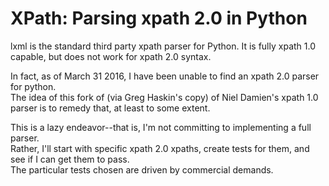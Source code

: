 # XPath: Parsing xpath 2.0 in Python

lxml is the standard third party xpath parser for Python.  It is fully xpath 1.0 capable, but does not work for xpath 2.0 syntax.

In fact, as of March 31 2016, I have been unable to find an xpath 2.0 parser for python.  
The idea of this fork of (via Greg Haskin's copy) of Niel Damien's xpath 1.0  parser is to remedy that, at least to some extent.

This is a lazy endeavor--that is, I'm not committing to implementing a full parser.  
Rather, I'll start with specific xpath 2.0 xpaths, create tests for them, and see if I can get them to pass.  
The particular tests chosen are driven by commercial demands.
